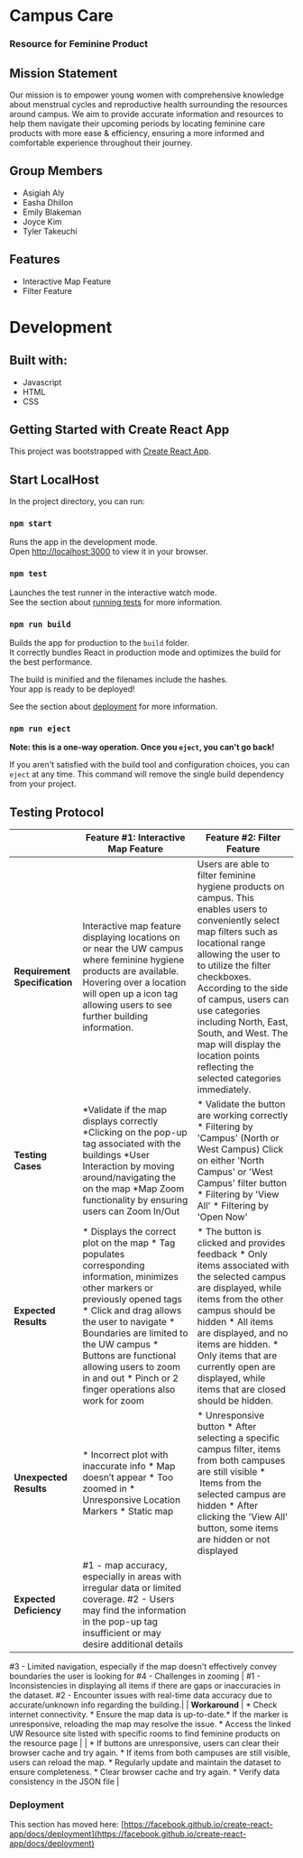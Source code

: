 # Campus Care 

### Resource for Feminine Product 
## Mission Statement 
Our mission is to empower young women with comprehensive knowledge about menstrual cycles and reproductive health surrounding the resources around campus. We aim to provide accurate information and resources to help them navigate their upcoming periods by locating feminine care products with more ease & efficiency, ensuring a more informed and comfortable experience throughout their journey.

## Group Members
* Asigiah Aly
* Easha Dhillon
* Emily Blakeman
* Joyce Kim
* Tyler Takeuchi

## Features
* Interactive Map Feature 
* Filter Feature

# Development
## Built with:
* Javascript
* HTML
* CSS

## Getting Started with Create React App

This project was bootstrapped with [Create React App](https://github.com/facebook/create-react-app).

## Start LocalHost

In the project directory, you can run:

### `npm start`

Runs the app in the development mode.\
Open [http://localhost:3000](http://localhost:3000) to view it in your browser.

### `npm test`

Launches the test runner in the interactive watch mode.\
See the section about [running tests](https://facebook.github.io/create-react-app/docs/running-tests) for more information.

### `npm run build`

Builds the app for production to the `build` folder.\
It correctly bundles React in production mode and optimizes the build for the best performance.

The build is minified and the filenames include the hashes.\
Your app is ready to be deployed!

See the section about [deployment](https://facebook.github.io/create-react-app/docs/deployment) for more information.

### `npm run eject`

**Note: this is a one-way operation. Once you `eject`, you can't go back!**

If you aren't satisfied with the build tool and configuration choices, you can `eject` at any time. This command will remove the single build dependency from your project.


## Testing Protocol
|                           | **Feature #1: Interactive Map Feature** | **Feature #2: Filter Feature** 	|
|---------------------------|-----------------------------------------|--------------------------------	|
| **Requirement Specification** |Interactive map feature displaying locations on or  near the UW campus where feminine hygiene products  are available. Hovering over a location will open up a icon  tag allowing users to see further building information.| Users are able to filter feminine hygiene products on campus. This enables users to conveniently select map filters such as locational range allowing the user to to utilize the filter checkboxes. According to the side of campus, users can use categories including North, East, South, and West. The map will display the location points reflecting the selected categories immediately.|
| **Testing Cases** | *Validate if the map displays correctly *Clicking on the pop-up tag associated with the buildings *User Interaction by moving around/navigating the on the map *Map Zoom functionality by ensuring users can Zoom In/Out| * Validate the button are working correctly * Filtering by 'Campus' (North or West Campus) Click on either 'North Campus' or 'West Campus' filter button * Filtering by 'View All' * Filtering by 'Open Now'|
| **Expected Results** | * Displays the correct plot on the map * Tag populates corresponding information, minimizes other markers or previously opened tags * Click and drag allows the user to navigate * Boundaries are limited to the UW campus * Buttons are functional allowing users to zoom in and out * Pinch or 2 finger operations also work for zoom| * The button is clicked and provides feedback * Only items associated with the selected campus are displayed, while items from the other campus should be hidden * All items are displayed, and no items are hidden. * Only items that are currently open are displayed, while items that are closed should be hidden. |
| **Unexpected Results**        | * Incorrect plot with inaccurate info * Map doesn’t appear * Too zoomed in * Unresponsive Location Markers * Static map  | * Unresponsive button * After selecting a specific campus filter, items from both campuses are still visible *  Items from the selected campus are hidden * After clicking the 'View All' button, some items are hidden or not displayed 	|
| **Expected Deficiency**        | #1 - map accuracy, especially in areas with irregular data or limited coverage. #2 - Users may find the information in the pop-up tag insufficient or may desire additional details
#3 - Limited navigation, especially if the map doesn't effectively convey boundaries the user is looking for
#4 - Challenges in zooming | #1 - Inconsistencies in displaying all items if there are gaps or inaccuracies in the dataset. #2 - Encounter issues with real-time data accuracy due to accurate/unknown info regarding the building.| 
| **Workaround**        | * Check internet connectivity. * Ensure the map data is up-to-date.* If the marker is unresponsive, reloading the map may resolve the issue. * Access the linked UW Resource site listed with specific rooms to find feminine products on the resource page  | 
| * If buttons are unresponsive, users can clear their browser cache and try again. * If items from both campuses are still visible, users can reload the map. * Regularly update and maintain the dataset to ensure completeness. * Clear browser cache and try again. * Verify data consistency in the JSON file |




### Deployment

This section has moved here: [https://facebook.github.io/create-react-app/docs/deployment](https://facebook.github.io/create-react-app/docs/deployment)


